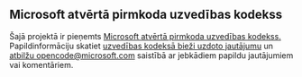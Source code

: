 ## <a name="microsoft-open-source-code-of-conduct"></a>Microsoft atvērtā pirmkoda uzvedības kodekss
Šajā projektā ir pieņemts [Microsoft atvērtā pirmkoda uzvedības kodekss.](https://opensource.microsoft.com/codeofconduct/)
Papildinformāciju skatiet [uzvedības kodeksā bieži uzdoto jautājumu](https://opensource.microsoft.com/codeofconduct/faq/) un [atbilžu opencode@microsoft.com](mailto:opencode@microsoft.com) saistībā ar jebkādiem papildu jautājumiem vai komentāriem.